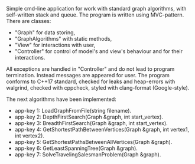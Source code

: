 Simple cmd-line application for work with standard graph algorithms, with self-written stack and queue.
The program is written using MVC-pattern. There are classes: 
- "Graph" for data storing, 
- "GraphAlgorithms" with static methods, 
- "View" for interactions with user,
- "Controller" for control of model's and view's behaviour and for their interactions.

All exceptions are handled in "Controller" and do not lead to program termination. Instead messages are appeared for user.
The program conforms to C++17 standard, checked for leaks and heap-errors with walgrind, checked with cppcheck, styled with clang-format (Google-style). 

The next algorithms have been implemented:
- app-key 1: LoadGraphFromFile(string filename).
- app-key 2: DepthFirstSearch(Graph &graph, int start_vertex).
- app-key 3: BreadthFirstSearch(Graph &graph, int start_vertex).
- app-key 4: GetShortestPathBetweenVertices(Graph &graph, int vertex1, int vertex2).
- app-key 5: GetShortestPathsBetweenAllVertices(Graph &graph).
- app-key 6: GetLeastSpanningTree(Graph &graph).
- app-key 7: SolveTravelingSalesmanProblem(Graph &graph).

